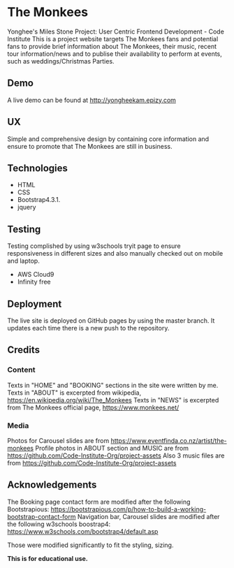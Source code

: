 # The Monkees

Yonghee's Miles Stone Project: User Centric Frontend Development - Code Institute
This is a project website targets The Monkees fans and potential fans to provide brief information about The Monkees, their music, recent tour information/news and to publise their availability to perform at events, such as weddings/Christmas Parties. 

## Demo
A live demo can be found at http://yongheekam.epizy.com

## UX
Simple and comprehensive design by containing core information and ensure to promote that The Monkees are still in business.


## Technologies
- HTML
- CSS
- Bootstrap4.3.1.
- jquery


## Testing
Testing complished by using w3schools tryit page to ensure responsiveness in different sizes and also manually checked out on mobile and laptop. 
- AWS Cloud9 
- Infinity free

## Deployment
The live site is deployed on GitHub pages by using the master branch. It updates each time there is a new push to the repository.

## Credits
### Content
Texts in "HOME" and "BOOKING" sections in the site were written by me. 
Texts in "ABOUT" is excerpted from wikipedia, https://en.wikipedia.org/wiki/The_Monkees
Texts in "NEWS" is excerpted from The Monkees official page, https://www.monkees.net/

### Media
Photos for Carousel slides are from https://www.eventfinda.co.nz/artist/the-monkees
Profile photos in ABOUT section and MUSIC are from https://github.com/Code-Institute-Org/project-assets
Also 3 music files are from https://github.com/Code-Institute-Org/project-assets

## Acknowledgements
The Booking page contact form are modified after the following Bootstrapious:
https://bootstrapious.com/p/how-to-build-a-working-bootstrap-contact-form
Navigation bar, Carousel slides are modified after the following w3schools boostrap4:
https://www.w3schools.com/bootstrap4/default.asp

Those were modified significantly to fit the styling, sizing.

**This is for educational use.**
